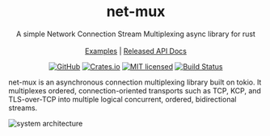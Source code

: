 <h1 align="center">net-mux</h1>

<div align="center">
A simple Network Connection Stream Multiplexing async library for rust
</div>

<br>
<div align="center">
    <a href="https://github.com/Poseidon-fan/net-mux/tree/master/examples">Examples</a>
    |
    <a href="https://docs.rs/crate/net-mux/">Released API Docs</a>
</div>

<div align="center">

[![GitHub][github-badge]][github-url]
[![Crates.io][crates-badge]][crates-url]
[![MIT licensed][mit-badge]][mit-url]
[![Build Status][actions-badge]][actions-url]

</div>

[crates-badge]: https://img.shields.io/crates/v/net-mux.svg
[crates-url]: https://crates.io/crates/net-mux
[mit-badge]: https://img.shields.io/badge/license-MIT-blue.svg
[mit-url]: https://github.com/Poseidon-fan/net-mux/blob/master/LICENSE
[actions-badge]: https://github.com/Poseidon-fan/net-mux/actions/workflows/rust.yaml/badge.svg
[actions-url]: https://github.com/Poseidon-fan/net-mux/actions?branch=master
[github-badge]: https://img.shields.io/badge/github-repo-black?logo=github
[github-url]: https://github.com/Poseidon-fan/net-mux

net-mux is an asynchronous connection multiplexing library built on tokio. It multiplexes ordered, connection-oriented transports such as TCP, KCP, and TLS-over-TCP into multiple logical concurrent, ordered, bidirectional streams.

![system architecture](https://github.com/Poseidon-fan/net-mux/tree/master/docs/images/architecture.svg)
